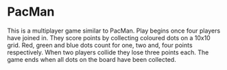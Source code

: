 # PacMan

This is a multiplayer game similar to PacMan. Play begins once four players have joined in. They score points by collecting 
coloured dots on a 10x10 grid. Red, green and blue dots count for one, two and, four points respectively. When two players 
collide they lose three points each. The game ends when all dots on the board have been collected.
